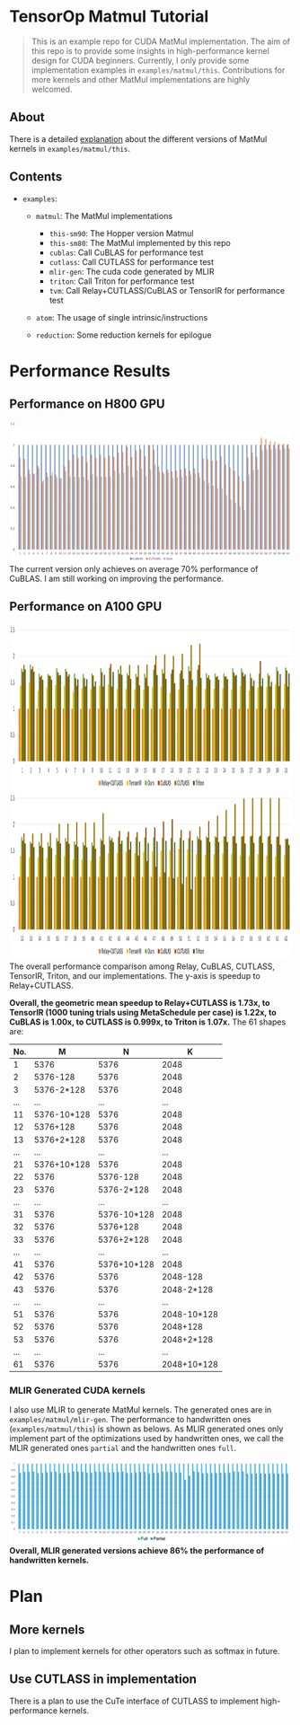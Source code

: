 # TensorOp Matmul Tutorial

> This is an example repo for CUDA MatMul implementation. The aim of this repo is to provide some insights in high-performance kernel design for CUDA beginners. Currently, I only provide some implementation examples in `examples/matmul/this`.
Contributions for more kernels and other MatMul implementations are highly welcomed.

## About
There is a detailed [explanation](https://zhuanlan.zhihu.com/p/631227862) about the different versions of MatMul kernels in `examples/matmul/this`.

## Contents
- `examples`:

    - `matmul`: The MatMul implementations
        - `this-sm90`: The Hopper version Matmul
        - `this-sm80`: The MatMul implemented by this repo
        - `cublas`: Call CuBLAS for performance test
        - `cutlass`: Call CUTLASS for performance test
        - `mlir-gen`: The cuda code generated by MLIR
        - `triton`: Call Triton for performance test
        - `tvm`: Call Relay+CUTLASS/CuBLAS or TensorIR for performance test

   -  `atom`: The usage of single intrinsic/instructions

   -  `reduction`: Some reduction kernels for epilogue

# Performance Results

## Performance on H800 GPU
![image](static/this-sm90.png)
The current version only achieves on average 70% performance of CuBLAS. I am still working on improving the performance.


## Performance on A100 GPU
<!-- ![image](static/a100-perf.png) -->
<img src=static/this.png alt="A100-GEMM-perf" width="2000" height="600">
The overall performance comparison among Relay, CuBLAS, CUTLASS, TensorIR, Triton, and our implementations. The y-axis is speedup to Relay+CUTLASS.

**Overall, the geometric mean speedup to Relay+CUTLASS is 1.73x, to TensorIR (1000 tuning trials using MetaSchedule per case) is 1.22x, to CuBLAS is 1.00x, to CUTLASS is 0.999x, to Triton is 1.07x.**
The 61 shapes are:


|No.|M|N|K|
|---|---|---|---|
|1|5376|5376|2048|
|2|5376-128|5376|2048|
|3|5376-2*128|5376|2048|
|...|...|...|...|
|11|5376-10*128|5376|2048|
|12|5376+128|5376|2048|
|13|5376+2*128|5376|2048|
|...|...|...|...|
|21|5376+10*128|5376|2048|
|22|5376|5376-128|2048|
|23|5376|5376-2*128|2048|
|...|...|...|...|
|31|5376|5376-10*128|2048|
|32|5376|5376+128|2048|
|33|5376|5376+2*128|2048|
|...|...|...|...|
|41|5376|5376+10*128|2048|
|42|5376|5376|2048-128|
|43|5376|5376|2048-2*128|
|...|...|...|...|
|51|5376|5376|2048-10*128|
|52|5376|5376|2048+128|
|53|5376|5376|2048+2*128|
|...|...|...|...|
|61|5376|5376|2048+10*128|

### MLIR Generated CUDA kernels
I also use MLIR to generate MatMul kernels. The generated ones are in `examples/matmul/mlir-gen`. The performance to handwritten ones (`examples/matmul/this`) is shown as belows. As MLIR generated ones only implement part of the optimizations used by handwritten ones, we call the MLIR generated ones `partial` and the handwritten ones `full`.

![mlir-gen](static/mlir-gen.png)
**Overall, MLIR generated versions achieve 86% the performance of handwritten kernels.**

# Plan
## More kernels
I plan to implement kernels for other operators such as softmax in future.

## Use CUTLASS in implementation
There is a plan to use the CuTe interface of CUTLASS to implement high-performance kernels.